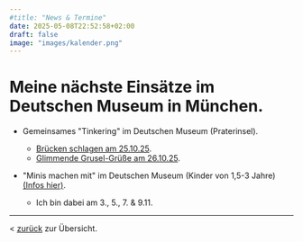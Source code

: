 ```yaml
--- 
#title: "News & Termine"
date: 2025-05-08T22:52:58+02:00
draft: false
image: "images/kalender.png"
---
```


# **Meine nächste Einsätze im Deutschen Museum in München.**  

* Gemeinsames "Tinkering" im Deutschen Museum (Praterinsel).
  * [Brücken schlagen am 25.10.25](https://www.deutsches-museum.de/museumsinsel/programm/veranstaltung/bruecken-schlagen#2025-10-25T11:00:00+02:00). 
  * [Glimmende Grusel-Grüße am 26.10.25](https://www.deutsches-museum.de/museumsinsel/programm/veranstaltung/glimmende-grusel-gruesse#2025-10-26T11:00:00+01:00).  

* "Minis machen mit" im Deutschen Museum (Kinder von 1,5-3 Jahre) [(Infos hier)](https://www.deutsches-museum.de/museumsinsel/programm/programm-a-z/minis-machen-mit).
  * Ich bin dabei am 3., 5., 7. & 9.11. 

___

< [zurück](/events/) zur Übersicht.